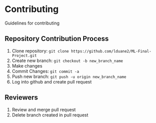 # Contributing

Guidelines for contributing

## Repository Contribution Process

1. Clone repository: `git clone https://github.com/lduane2/ML-Final-Project.git`
2. Create new branch: `git checkout -b new_branch_name`
3. Make changes
4. Commit Changes: `git commit -a`
5. Push new branch: `git push -u origin new_branch_name`
6. Log into github and create pull request

## Reviewers

1. Review and merge pull request
2. Delete branch created in pull request
